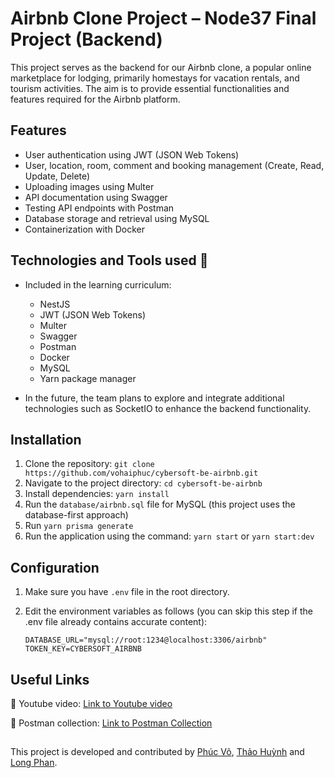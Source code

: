 # Airbnb Clone Project – Node37 Final Project (Backend)

This project serves as the backend for our Airbnb clone, a popular online marketplace for lodging, primarily homestays for vacation rentals, and tourism activities. The aim is to provide essential functionalities and features required for the Airbnb platform.

## Features

- User authentication using JWT (JSON Web Tokens)
- User, location, room, comment and booking management (Create, Read, Update, Delete)
- Uploading images using Multer
- API documentation using Swagger
- Testing API endpoints with Postman
- Database storage and retrieval using MySQL
- Containerization with Docker

## Technologies and Tools used 👀

- Included in the learning curriculum:

  - NestJS
  - JWT (JSON Web Tokens)
  - Multer
  - Swagger
  - Postman
  - Docker
  - MySQL
  - Yarn package manager

- In the future, the team plans to explore and integrate additional technologies such as SocketIO to enhance the backend functionality.

## Installation

1. Clone the repository: `git clone https://github.com/vohaiphuc/cybersoft-be-airbnb.git`
2. Navigate to the project directory: `cd cybersoft-be-airbnb`
3. Install dependencies: `yarn install`
4. Run the `database/airbnb.sql` file for MySQL (this project uses the database-first approach)
5. Run `yarn prisma generate`
6. Run the application using the command: `yarn start` or `yarn start:dev`

## Configuration

1. Make sure you have `.env` file in the root directory.
2. Edit the environment variables as follows (you can skip this step if the .env file already contains accurate content):

   ```env
   DATABASE_URL="mysql://root:1234@localhost:3306/airbnb"
   TOKEN_KEY=CYBERSOFT_AIRBNB
   ```

## Useful Links

🌟 Youtube video: [Link to Youtube video](https://www.youtube.com/watch?v=Q1iGCRiA8wU&ab_channel=Vo%CC%83H%E1%BA%A3iPh%C3%BAc)

🌟 Postman collection: [Link to Postman Collection](https://raw.githubusercontent.com/vohaiphuc/cybersoft-be-airbnb/main/AirBnb.postman_collection.json)

##

This project is developed and contributed by [Phúc Võ](https://github.com/vohaiphuc), [Thảo Huỳnh](https://github.com/ThaoHuynhD) and [Long Phan](https://github.com/longphanquangminh).
